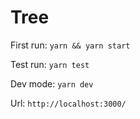 # Tree

First run: `yarn && yarn start`

Test run: `yarn test`

Dev mode: `yarn dev`

Url: `http://localhost:3000/`
